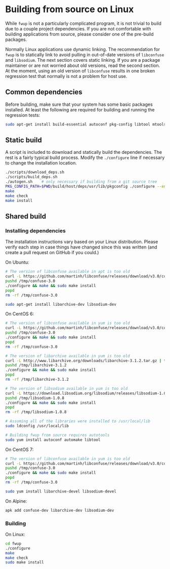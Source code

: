 # Building from source on Linux

While `fwup` is not a particularly complicated program, it is not trivial to
build due to a couple project dependencies. If you are not comfortable with
building applications from source, please consider one of the pre-build
packages.

Normally Linux applications use dynamic linking. The recommendation for `fwup`
is to statically link to avoid pulling in out-of-date versions of `libconfuse`
and `libsodium`. The next section covers static linking. If you are a package
maintainer or are not worried about old versions, read the second section. At
the moment, using an old version of `libconfuse` results in one broken
regression test that normally is not a problem for host use.

## Common dependencies

Before building, make sure that your system has some basic packages installed.
At least the following are required for building and running the regression
tests:

```sh
sudo apt-get install build-essential autoconf pkg-config libtool mtools unzip zip help2man
```

## Static build

A script is included to download and statically build the dependencies. The rest
is a fairly typical build process. Modify the `./configure` line if necessary to
change the installation location.

```sh
./scripts/download_deps.sh
./scripts/build_deps.sh
./autogen.sh    # only necessary if building from a git source tree
PKG_CONFIG_PATH=$PWD/build/host/deps/usr/lib/pkgconfig ./configure --enable-shared=no
make
make check
make install
```

## Shared build

### Installing dependencies

The installation instructions vary based on your Linux distribution. Please
verify each step in case things have changed since this was written (and create
a pull request on GitHub if you could.)

On Ubuntu:

```sh
# The version of libconfuse available in apt is too old
curl -L https://github.com/martinh/libconfuse/releases/download/v3.0/confuse-3.0.tar.gz | tar -xz -C /tmp
pushd /tmp/confuse-3.0
./configure && make && sudo make install
popd
rm -rf /tmp/confuse-3.0

sudo apt-get install libarchive-dev libsodium-dev
```

On CentOS 6:

```sh
# The version of libconfuse available in yum is too old
curl -L https://github.com/martinh/libconfuse/releases/download/v3.0/confuse-3.0.tar.gz | tar -xz -C /tmp
pushd /tmp/confuse-3.0
./configure && make && sudo make install
popd
rm -rf /tmp/confuse-3.0

# The version of libarchive available in yum is too old
curl -L http://www.libarchive.org/downloads/libarchive-3.1.2.tar.gz | tar -xz -C /tmp
pushd /tmp/libarchive-3.1.2
./configure && make && sudo make install
popd
rm -rf /tmp/libarchive-3.1.2

# The version of libsodium available in yum is too old
curl -L https://download.libsodium.org/libsodium/releases/libsodium-1.0.8.tar.gz | tar -xz -C /tmp
pushd /tmp/libsodium-1.0.8
./configure && make && sudo make install
popd
rm -rf /tmp/libsodium-1.0.8

# Assuming all of the libraries were installed to /usr/local/lib
sudo ldconfig /usr/local/lib

# Building fwup from source requires autotools
sudo yum install autoconf automake libtool
```

On CentOS 7:

```sh
# The version of libconfuse available in yum is too old
curl -L https://github.com/martinh/libconfuse/releases/download/v3.0/confuse-3.0.tar.gz | tar -xz -C /tmp
pushd /tmp/confuse-3.0
./configure && make && sudo make install
popd
rm -rf /tmp/confuse-3.0

sudo yum install libarchive-devel libsodium-devel
```

On Alpine:

```sh
apk add confuse-dev libarchive-dev libsodium-dev
```

### Building

On Linux:

```sh
cd fwup
./configure
make
make check
sudo make install
```

